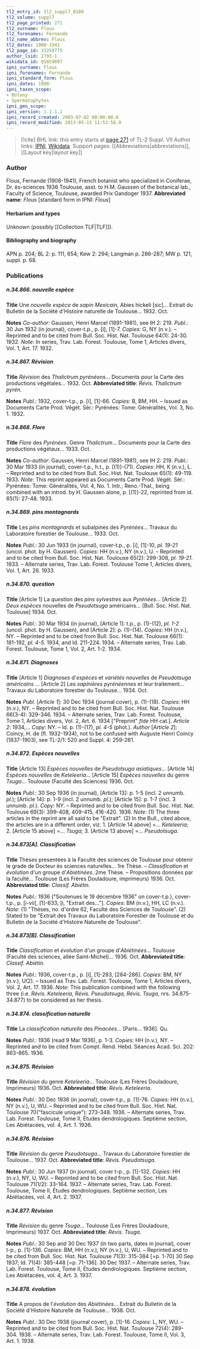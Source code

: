 ```yaml
---
tl2_entry_id: tl2_suppl7_0180
tl2_volume: suppl7
tl2_page_printed: 271
tl2_surname: Flous
tl2_forenames: Fernande
tl2_name_abbrev: Flous
tl2_dates: 1908-1941
tl2_page_id: 33259775
author_lsid: 2793-1
wikidata_id: Q5859097
ipni_surname: Flous
ipni_forenames: Fernande
ipni_standard_form: Flous
ipni_dates: 1908-
ipni_taxon_scope: 
- Botany
- Spermatophytes
ipni_geo_scope: 
ipni_version: 1.1.1.1
ipni_record_created: 2003-07-02 00:00:00.0
ipni_record_modified: 2013-05-15 11:53:58.0
---
```


> [!cite] BHL link: this entry starts at [page 271](https://www.biodiversitylibrary.org/page/33259775) of TL-2 Suppl. VII
> Author links: [IPNI](https://www.ipni.org/a/2793-1), [Wikidata](https://www.wikidata.org/wiki/Q5859097). Support pages: [[Abbreviations|abbreviations]], [[Layout key|layout key]]

### Author

Flous, Fernande (1908-1941), French botanist who specialized in Coniferae, Dr. ès-sciences 1936 Toulouse, asst. to H.M. Gaussen of the botanical lab., Faculty of Science, Toulouse, awarded Prix Gandoger 1937. 
**Abbreviated name**: *Flous* \[standard form in IPNI: *Flous*\]

#### Herbarium and types

Unknown (possibly [[Collection TLF|TLF]]).

#### Bibliography and biography

APN p. 204; BL 2: p. 111, 654; Kew 2: 294; Langman p. 286-287; MW p. 121, suppl. p. 68.

### Publications

##### n.34.866. nouvelle espèce

**Title**
Une *nouvelle espèce* de *sapin Mexicain*, Abies hickeli \[sic\]... Extrait du Bulletin de la Société d'Histoire naturelle de Toulouse... 1932. Oct.

**Notes**
*Co-author*: Gaussen, Henri Marcel (1891-1981), see IH 2: 219.
*Publ*.: 30 Jun 1932 (in journal), cover-t.p., p. \[i\], \[1\]-7. *Copies*: G, NY (n.v.). – Reprinted and to be cited from Bull. Soc. Hist. Nat. Toulouse 64(1): 24-30. 1932.
*Note*: In series, Trav. Lab. Forest. Toulouse, Tome 1, Articles divers, Vol. 1, Art. 17. 1932.

##### n.34.867. Révision

**Title**
*Révision* des *Thalictrum pyrénéens*... Documents pour la Carte des productions végétales... 1932. Oct.
**Abbreviated title**: *Révis. Thalictrum pyrén.*

**Notes**
*Publ*.: 1932, cover-t.p., p. \[i\], \[1\]-66. *Copies*: B, BM, HH. – Issued as Documents Carte Prod. Végét. Sér.: Pyrénées: Tome: Généralités, Vol. 3, No. 1. 1932.

##### n.34.868. Flore

**Title**
*Flore* des *Pyrénées*. Genre *Thalictrum*... Documents pour la Carte des productions végétaux... 1933. Oct.

**Notes**
*Co-author*: Gaussen, Henri Marcel (1891-1981), see IH 2: 219.
*Publ*.: 30 Mar 1933 (in journal), cover-t.p., h.t., p. \[(1)\]-(71). *Copies*: HH, K (n.v.), L. – Reprinted and to be cited from Bull. Soc. Hist. Nat. Toulouse 65(1): 49-119. 1933.
*Note*: This reprint appeared as Documents Carte Prod. Végét. Sér.: Pyrénées: Tome: Généralités, Vol. 4, No. 1. Intr.; Reno.-Thal., being combined with an introd. by H. Gaussen alone, p. \[(1)\]-22, reprinted from id. 65(1): 27-48. 1933.

##### n.34.869. pins montagnards

**Title**
Les *pins montagnards* et subalpines des *Pyrénées*... Travaux du Laboratoire forestier de Toulouse... 1933. Oct.

**Notes**
*Publ*.: 30 Jun 1933 (in journal), cover-t.p., p. \[i\], \[1\]-10, *pl. 19-21* (uncol. phot. by H. Gaussen). *Copies*: HH (n.v.), NY (n.v.), U. – Reprinted and to be cited from Bull. Soc. Hist. Nat. Toulouse 65(2): 299-308, *pl. 19-21.* 1933. – Alternate series, Trav. Lab. Forest. Toulouse Tome 1, Articles divers, Vol. 1, Art. 26. 1933.

##### n.34.870. question

**Title**
\[Article 1\] La *question* des *pins sylvestres* aux *Pyrénées*... \[Article 2\] *Deux espèces* nouvelles de *Pseudotsuga* américains... \[Bull. Soc. Hist. Nat. Toulouse\] 1934. Oct.

**Notes**
*Publ*.: 30 Mar 1934 (in journal), \[Article 1\]: t.p., p. (1)-(12), *pl. 1-2* (uncol. phot. by H. Gaussen), and \[Article 2\]: p. (1)-(14). *Copies*: HH (n.v.), NY. – Reprinted and to be cited from Bull. Soc. Hist. Nat. Toulouse 66(1): 181-192, *pl. 4-5.* 1934, and Id. 211-224. 1934. – Alternate series, Trav. Lab. Forest. Toulouse, Tome 1, Vol. 2, Art. 1-2. 1934.

##### n.34.871. Diagnoses

**Title**
\[Article 1\] *Diagnoses* d'*espèces* et *variétés nouvelles* de *Pseudotsuga américains* ... \[Article 2\] Les *sapinières pyrénéennes* et leur traitement... Travaux du Laboratoire forestier du Toulouse... 1934. Oct.

**Notes**
*Publ*. \[*Article 1*\]: 30 Dec 1934 (journal cover), p. (1)-(18). *Copies*: HH (n.v.), NY. – Reprinted and to be cited from Bull. Soc. Hist. Nat. Toulouse 66(3-4): 329-346. 1934. – Alternate series, Trav. Lab. Forest. Toulouse, Tome 1, Articles divers, Vol. 2, Art. 6. 1934 \["Preprint" *fide* HH cat.\].
*Article 2*: 1934,... *Copy*: NY. – Id. p. (1)-(17), *pl. 4-5* (phot.).
*Author* \[*Article 2*\]: Coincy, H. de (fl. 1932-1934), not to be confused with Auguste Henri Coincy (1837-1903), see TL-2/1: 520 and Suppl. 4: 259-261.

##### n.34.872. Espèces nouvelles

**Title**
\[Article 13\] *Espèces nouvelles* de *Pseudotsuga asiatiques*... \[Article 14\] *Espèces nouvelles* de *Keteleeria*... \[Article 15\] *Espèces nouvelles* du genre *Tsuga*... Toulouse (Faculté des Sciences) 1936. Oct.

**Notes**
*Publ*.: 30 Sep 1936 (in journal), \[Article 13\]: p. 1-5 (incl. 2 unnumb. *pl.*); \[Article 14\]: p. 1-9 (incl. 2 unnumb. *pl.*); \[Article 15\]: p. 1-7 (incl. 3 unnumb. *pl.*). *Copy*: NY. – Reprinted and to be cited from Bull. Soc. Hist. Nat. Toulouse 69(3): 399-408, 409-415, 416-420. 1936.
*Note*: (1) The three articles in the reprint are all said to be "Extrait". (2) In the Bull., cited above, the articles are in a different order, viz. 1. \[Article 14 above\] =... *Keteleeria*; 2. \[Article 15 above\] =... *Tsuga*; 3. \[Article 13 above\] =... *Pseudotsuga*.

##### n.34.873\[A\]. Classification

**Title**
Thèses presentées à la Faculté des sciences de Toulouse pour obtenir le grade de Docteur ès sciences naturelles... 1re Thèse. – *Classification* et *évolution* d'un groupe d'*Abiétinées*. 2me Thèse. – Propositions données par la faculté... Toulouse (Les Frères Douladoure, imprimeurs) 1936. Oct.
**Abbreviated title**: *Classif. Abiétin.*

**Notes**
*Publ*.: 1936 ("Soutenues le 19 décembre 1936" on cover-t.p.), cover-t.p., p. \[i-vii\], \[1\]-633, \[i, "Extrait des..."\]. *Copies*: BM (n.v.), HH, LC (n.v.).
*Note*: (1) "Thèses, no. d'ordre 62, Faculté des Sciences de Toulouse". (2) Stated to be "Extrait des Travaux du Laboratoire Forestier de Toulouse et du Bulletin de la Société d'Histoire Naturelle de Toulouse".

##### n.34.873\[B\]. Classification

**Title**
*Classification* et *évolution* d'un groupe d'*Abiétinées*... Toulouse (Faculté des sciences, allée Saint-Michel)... 1936. Oct.
**Abbreviated title**: *Classif. Abiétin.*

**Notes**
*Publ*.: 1936, cover-t.p., p. \[i\], \[1\]-283, \[284-286\]. *Copies*: BM, NY (n.v.), U(2). – Issued as Trav. Lab. Forest. Toulouse, Tome 1, Articles divers, Vol. 2, Art. 17. 1936.
*Note*: This publication combined with the following three (i.e. *Révis. Keteleeria, Révis. Pseudotsuga, Révis. Tsuga*, nrs. 34.875-34.877) to be considered as her thesis.

##### n.34.874. classification naturelle

**Title**
La *classification naturelle* des *Pinacées*... \[Paris... 1936\]. Qu.

**Notes**
*Publ*.: 1936 (read 9 Mar 1936), p. 1-3. *Copies*: HH (n.v.), NY. – Reprinted and to be cited from Compt. Rend. Hebd. Séances Acad. Sci. 202: 863-865. 1936.

##### n.34.875. Révision

**Title**
*Révision* du genre *Keteleeria*... Toulouse (Les Frères Douladoure, Imprimeurs) 1936. Oct.
**Abbreviated title**: *Révis. Keteleeria*.

**Notes**
*Publ*.: 30 Dec 1936 (in journal), cover-t.p., p. \[1\]-76. *Copies*: HH (n.v.), NY (n.v.), U, WU. – Reprinted and to be cited from Bull. Soc. Hist. Nat. Toulouse 70("fascicule unique"): 273-348. 1936. – Alternate series, Trav. Lab. Forest. Toulouse, Tome II, Études dendrologiques. Septième section, Les Abiétacées, vol. 4, Art. 1. 1936.

##### n.34.876. Révision

**Title**
*Révision* du genre *Pseudotsuga*... Travaux du Laboratoire forestier de Toulouse... 1937. Oct.
**Abbreviated title**: *Révis. Pseudotsuga*.

**Notes**
*Publ*.: 30 Jun 1937 (in journal), cover t-p., p. \[1\]-132. *Copies*: HH (n.v.), NY, U, WU. – Reprinted and to be cited from Bull. Soc. Hist. Nat. Toulouse 71(1/2): 33-164. 1937. – Alternate series, Trav. Lab. Forest. Toulouse, Tome II, Études dendrologiques. Septième section, Les Abiétacées, vol. 4, Art. 2. 1937.

##### n.34.877. Révision

**Title**
*Révision* du genre *Tsuga*... Toulouse (Les Frères Douladoure, Imprimeurs) 1937. Oct.
**Abbreviated title**: *Révis. Tsuga*.

**Notes**
*Publ*.: 30 Sep and 30 Dec 1937 (in two parts, dates in journal), cover t-p., p. \[1\]-136.
*Copies*: BM, HH (n.v.), NY (n.v.), U, WU. – Reprinted and to be cited from Bull. Soc. Hist. Nat. Toulouse 71(3): 315-384 \[=p. 1-70\] 30 Sep 1937; Id. 71(4): 385-448 \[=p. 71-136\]. 30 Dec 1937. – Alternate series, Trav. Lab. Forest. Toulouse, Tome II, Études dendrologiques. Septième section, Les Abiétacées, vol. 4, Art. 3. 1937.

##### n.34.878. évolution

**Title**
A propos de l'*évolution* des *Abiétinées*... Extrait du Bulletin de la Société d'Histoire Naturelle de Toulouse... 1938. Oct.

**Notes**
*Publ*.: 30 Dec 1938 (journal cover), p. \[1\]-16. *Copies*: L, NY, WU. – Reprinted and to be cited from Bull. Soc. Hist. Nat. Toulouse 72(4): 289-304. 1938. – Alternate series, Trav. Lab. Forest. Toulouse, Tome II, Vol. 3, Art. 1. 1938.

